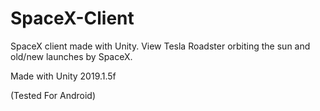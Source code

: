 # SpaceX-Client
SpaceX client made with Unity. View Tesla Roadster orbiting the sun and old/new launches by SpaceX.

Made with Unity 2019.1.5f

(Tested For Android)
